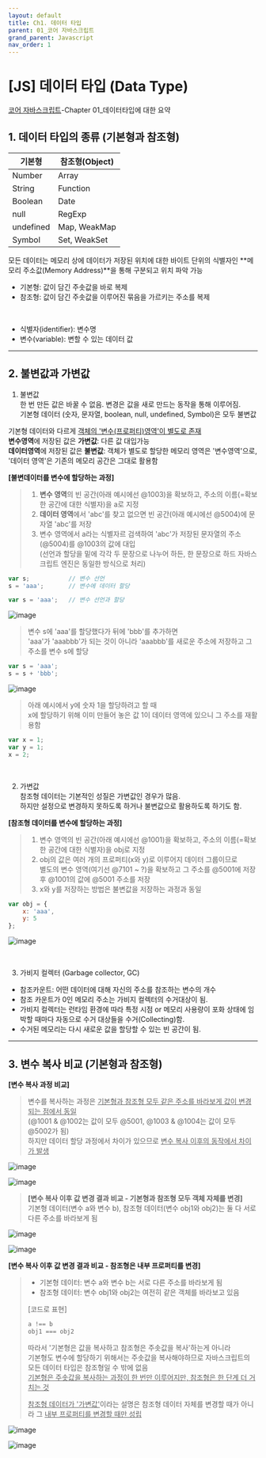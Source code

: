 ```yaml
---
layout: default
title: Ch1. 데이터 타입
parent: 01_코어 자바스크립트
grand_parent: Javascript
nav_order: 1
---
```


# [JS] 데이터 타입 (Data Type)  

[코어 자바스크립트](https://product.kyobobook.co.kr/detail/S000001766397)-Chapter 01_데이터타입에 대한 요약


## 1. 데이터 타입의 종류 (기본형과 참조형)  

|기본형|참조형(Object)|
|----|----|
|Number|Array|
|String|Function|
|Boolean|Date|
|null|RegExp|
|undefined|Map, WeakMap|
|Symbol|Set, WeakSet|


모든 데이터는 메모리 상에 데이터가 저장된 위치에 대한 바이트 단위의 식별자인 **메모리 주소값(Memory Address)**을 통해 구분되고 위치 파악 가능  


- 기본형: 값이 담긴 주솟값을 바로 복제  
- 참조형: 값이 담긴 주솟값을 이루어진 묶음을 가르키는 주소를 복제  

<br/>

- 식별자(identifier): 변수명  
- 변수(variable): 변할 수 있는 데이터 값  

<hr/>

## 2. 불변값과 가변값  

1) 불변값  
한 번 만든 값은 바꿀 수 없음. 변경은 값을 새로 만드는 동작을 통해 이루어짐.  
기본형 데이터 (숫자, 문자열, boolean, null, undefined, Symbol)은 모두 불변값  

기본형 데이터와 다르게 <u>객체의 '변수(프로퍼티)영역'이 별도로 존재</u>  
**변수영역**에 저장된 값은 **가변값**: 다른 값 대입가능  
**데이터영역**에 저장된 값은 **불변값**: 객체가 별도로 할당한 메모리 영역은 '변수영역'으로, '데이터 영역'은 기존의 메모리 공간은 그대로 활용함  

<div class="code-example" markdown="1">

**[불변데이터를 변수에 할당하는 과정]**  
> 1) **변수 영역**의 빈 공간(아래 예시에선 @1003)을 확보하고, 주소의 이름(=확보한 공간에 대한 식별자)을 a로 지정  
> 2) **데이터 영역**에서 'abc'를 찾고 없으면 빈 공간(아래 예시에선 @5004)에 문자열 'abc'를 저장  
> 3) 변수 영역에서 a라는 식별자르 검색하여 'abc'가 저장된 문자열의 주소(@5004)를 @1003의 값에 대입  
> (선언과 할당을 밑에 각각 두 문장으로 나누어 하든, 한 문장으로 하드 자바스크립트 엔진은 동일한 방식으로 처리)  

```js
var s;           // 변수 선언
s = 'aaa';       // 변수에 데이터 할당

var s = 'aaa';   // 변수 선언과 할당
```

![image](https://user-images.githubusercontent.com/44853626/233761267-fadbaa81-4477-4271-835d-7e7680131dca.png)  

> 변수 s에 'aaa'를 할당했다가 뒤에 'bbb'를 추가하면  
> 'aaa'가 'aaabbb'가 되는 것이 아니라 'aaabbb'를 새로운 주소에 저장하고 그 주소를 변수 s에 할당  

```js
var s = 'aaa';
s = s + 'bbb';
```

![image](https://user-images.githubusercontent.com/44853626/233761135-dd307cd9-0fbc-49bd-a8d5-99f9ac6344f0.png)  

> 아래 예시에서 y에 숫자 1을 할당하려고 할 때  
> x에 할당하기 위해 이미 만들어 놓은 값 1이 데이터 영역에 있으니 그 주소를 재활용함  

```js
var x = 1;
var y = 1;
x = 2;
```

</div>
<br/>

2) 가변값  
참조형 데이터는 기본적인 성질은 가변값인 경우가 많음.  
하지만 설정으로 변경하지 못하도록 하거나 불변값으로 활용하도록 하기도 함.  

<div class="code-example" markdown="1">

**[참조형 데이터를 변수에 할당하는 과정]**  
> 1) 변수 영역의 빈 공간(아래 예시에선 @1001)을 확보하고, 주소의 이름(=확보한 공간에 대한 식별자)을 obj로 지정  
> 2) obj의 값은 여러 개의 프로퍼티(x와 y)로 이루어지 데이터 그룹이므로  
>    별도의 변수 영역(여기선 @7101 ~ ?)을 확보하고 그 주소를 @5001에 저장 후 @1001의 값에 @5001 주소를 저장  
> 3) x와 y를 저장하는 방법은 불변값을 저장하는 과정과 동일  

```js
var obj = {
    x: 'aaa',
    y: 5
};
```

![image](https://user-images.githubusercontent.com/44853626/233093071-88820657-a6f6-4164-b854-ce89a4a40b01.png)  
</div>

<br/>

3) 가비지 컬렉터 (Garbage collector, GC)  
- 참조카운트: 어떤 데이터에 대해 자신의 주소를 참조하는 변수의 개수  
- 참조 카운트가 0인 메모리 주소는 가비지 컬렉터의 수거대상이 됨.  
- 가비지 컬렉터는 런타임 환경에 따라 특정 시점 or 메모리 사용량이 포화 상태에 임박할 때마다 자동으로 수거 대상들을 수거(Collecting)함.  
- 수거된 메모리는 다시 새로운 값을 할당할 수 있는 빈 공간이 됨.  

<hr/>

## 3. 변수 복사 비교 (기본형과 참조형)  

**[변수 복사 과정 비교]**  
> 변수를 복사하는 과정은 <u>기본형과 참조형 모두 같은 주소를 바라보게 값이 변경 되는 점에서 동일</u>  
> (@1001 & @1002는 값이 모두 @5001, @1003 & @1004는 값이 모두 @5002가 됨)  
> 하지만 데이터 할당 과정에서 차이가 있으므로 <u>변수 복사 이후의 동작에서 차이가 발생</u>  

![image](https://user-images.githubusercontent.com/44853626/234009043-8b5a78d6-f81d-4c7a-bdff-3e73e3781129.png)  

![image](https://user-images.githubusercontent.com/44853626/234009166-d4cf12dd-4d91-423e-a53c-90d6d396fe66.png)  


> **[변수 복사 이후 값 변경 결과 비교 - 기본형과 참조형 모두 객체 자체를 변경]**  
> 기본형 데이터(변수 a와 변수 b), 참조형 데이터(변수 obj1와 obj2)는 둘 다 서로 다른 주소를 바라보게 됨  

![image](https://user-images.githubusercontent.com/44853626/234017644-9951ac7a-9543-4e07-a4ce-57b8a97d96b6.png)  

![image](https://user-images.githubusercontent.com/44853626/234018168-3bbac765-3dc2-4acb-be26-b9b88b07dafb.png)  


**[변수 복사 이후 값 변경 결과 비교 - 참조형은 내부 프로퍼티를 변경]**  
> - 기본형 데이터: 변수 a와 변수 b는 서로 다른 주소를 바라보게 됨  
> - 참조형 데이터: 변수 obj1와 obj2는 여전히 같은 객체를 바라보고 있음  
>   
> [코드로 표현]  
>
> ```js
> a !== b
> obj1 === obj2
> ```
>  
> 따라서 '기본형은 값을 복사하고 참조형은 주솟값을 복사'하는게 아니라  
> 기본형도 변수에 할당하기 위해서는 주솟값을 복사해야하므로 자바스크립트의 모든 데이터 타입은 참조형일 수 밖에 없음  
> <u>기본형은 주솟값을 복사하는 과정이 한 번만 이루어지만, 참조형은 한 단계 더 거치는 것</u>  
>  
> <u>참조형 데이터가 '가변값'</u>이라는 설명은 참조형 데이터 자체를 변경할 때가 아니라 그 <u>내부 프로퍼티를 변경할 때만 성립</u>  

![image](https://user-images.githubusercontent.com/44853626/234012237-68b647e1-26ef-4b6c-817f-42c349ec765e.png)  

![image](https://user-images.githubusercontent.com/44853626/234013739-437a697b-a6eb-49b7-9a2d-e01264f9eb42.png)  


